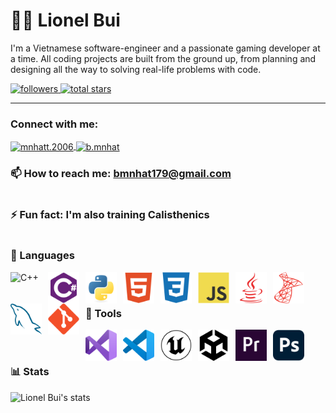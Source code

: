 # 🏄‍♂ Lionel Bui

I'm a Vietnamese software-engineer and a passionate gaming developer at a time. All coding projects are built from the ground up, from planning and designing all the way to solving real-life problems with code. 
   <p align="left">
      <a href="https://github.com/lionelbui2006?tab=followers">
         <img alt="followers" title="Follow me on Github" src="https://custom-icon-badges.demolab.com/github/followers/lionelbui2006?color=236ad3&labelColor=1155ba&style=for-the-badge&logo=person-add&label=Follow&logoColor=white"/>
      </a>
      <a href="https://github.com/lionelbui?tab=repositories&sort=stargazers">
         <img alt="total stars" title="Total stars on GitHub" src="https://custom-icon-badges.demolab.com/github/stars/lionelbui2006?color=55960c&style=for-the-badge&labelColor=488207&logo=star"/>
      </a>
   </p>

---

<h3 align="left">Connect with me:</h3>
<p align="left">
   <a href="https://fb.com/mnhatt.2006" target="blank">
      <img align="center" src="https://raw.githubusercontent.com/rahuldkjain/github-profile-readme-generator/master/src/images/icons/Social/facebook.svg" alt="mnhatt.2006" height="40" width="50" />
   </a>
   <a href="https://instagram.com/b.mnhat" target="blank">
      <img align="center" src="https://raw.githubusercontent.com/rahuldkjain/github-profile-readme-generator/master/src/images/icons/Social/instagram.svg" alt="b.mnhat" height="40" width="50" />
   </a>
</p>

### 📫 How to reach me: bmnhat179@gmail.com
#

### ⚡ Fun fact: I'm also training Calisthenics
#

### 🧰 Languages
<img align="left" title="C++" width="50px" style="padding-right:10px;" src="https://cdn.jsdelivr.net/gh/devicons/devicon/icons/cplusplus/cplusplus-plain.svg" />
<img align="left" title="C#" width="50px" style="padding-right:10px;" src="https://github.com/devicons/devicon/blob/v2.16.0/icons/csharp/csharp-plain.svg" />
<img align="left" title="Python" width="50px" style="padding-right:10px;" src="https://github.com/devicons/devicon/blob/v2.16.0/icons/python/python-original.svg" />
<img align="left" title="HTML5" width="50px" style="padding-right:10px;" src="https://github.com/devicons/devicon/blob/v2.16.0/icons/html5/html5-plain.svg" />
<img align="left" title="CSS3" width="50px" style="padding-right:10px;" src="https://github.com/devicons/devicon/blob/v2.16.0/icons/css3/css3-plain.svg" />
<img align="left" title="JS" width="50px" style="padding-right:10px;" src="https://github.com/devicons/devicon/blob/v2.16.0/icons/javascript/javascript-original.svg" />
<img align="left" title="Java" width="50px" style="padding-right:10px;" src="https://github.com/devicons/devicon/blob/v2.16.0/icons/java/java-plain.svg" />
<img align="left" title="Microsoft SQL Sever" width="50px" style="padding-right:10px;" src="https://github.com/devicons/devicon/blob/v2.16.0/icons/microsoftsqlserver/microsoftsqlserver-plain.svg" />
<img align="left" title="My SQL" width="50px" style="padding-right:10px;" src="https://github.com/devicons/devicon/blob/v2.16.0/icons/mysql/mysql-original.svg" />
<img align="left" title="Git" width="50px" style="padding-right:10px;" src="https://github.com/devicons/devicon/blob/v2.16.0/icons/git/git-plain.svg" />
<br />

#

### 🧰 Tools
<img align="left" title="Visual Studio" width="50px" style="padding-right:10px;" src="https://github.com/devicons/devicon/blob/v2.16.0/icons/visualstudio/visualstudio-original.svg" />
<img align="left" title="Visual Studio Code" width="50px" style="padding-right:10px;" src="https://github.com/devicons/devicon/blob/v2.16.0/icons/vscode/vscode-original.svg" />
<img align="left" title="Unreal Engine" width="50px" style="padding-right:10px;" src="https://github.com/devicons/devicon/blob/v2.16.0/icons/unrealengine/unrealengine-original.svg" />
<img align="left" title="Unity" width="50px" style="padding-right:10px;" src="https://github.com/devicons/devicon/blob/v2.16.0/icons/unity/unity-plain.svg" />
<img align="left" title="Premiere Pro" width="50px" style="padding-right:10px;" src="https://github.com/devicons/devicon/blob/v2.16.0/icons/premierepro/premierepro-plain.svg" />
<img align="left" title="Photoshop" width="50px" style="padding-right:10px;" src="https://github.com/devicons/devicon/blob/v2.16.0/icons/photoshop/photoshop-plain.svg" />

<br />

#

### 📊 Stats

![Lionel Bui's stats](https://github-readme-stats.vercel.app/api?username=lionelbui2006&show_icons=true&theme=gruvbox)

<!-- ![GitHub Streak](https://streak-stats.demolab.com?user=lionelbui2006&theme=gruvbox&border_radius=4.5) -->

#
<!--
<details>
 <summary><h3>👨‍💻 Lionel's Coding Journey</h3></summary>
 
-->
